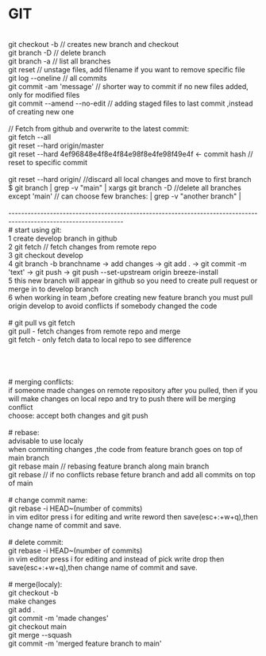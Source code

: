 # GIT<br>
<br>
git checkout -b <branchname>    // creates new branch and checkout<br>
git branch -D <branchname>      // delete branch<br>
git branch -a                   // list all branches<br>
git reset                       // unstage files, add filename if you want to remove specific file<br>
git log --oneline               // all commits <br>
git commit -am 'message'        // shorter way to commit if no new files added, only for modified files<br>
git commit --amend --no-edit    // adding staged files to last commit ,instead of creating new one <br>
<br>
// Fetch from github and overwrite to the latest commit:<br>
git fetch --all<br>
git reset --hard origin/master<br>
git reset --hard 4ef96848e4f8e4f84e98f8e4fe98f49e4f <- commit hash  // reset to specific commit<br>
<br>
git reset --hard origin/<branch_name>                  //discard all local changes and move to first branch<br>
$ git branch | grep -v "main" | xargs git branch -D    //delete all branches except 'main' // can choose few branches: | grep -v "another branch" |<br>
<br>
------------------------------------------------------------------------------------------------------------------<br>
# start using git:<br>
1 create develop branch in github<br>
2 git fetch // fetch changes from remote repo<br>
3 git checkout develop<br>
4 git branch -b branchname -> add changes -> git add . -> git commit -m 'text' -> git push -> git push --set-upstream origin breeze-install<br>
5 this new branch will appear in github so you need to create pull request or merge in to develop branch<br>
6 when working in team ,before creating new feature branch you must pull origin develop to avoid conflicts if somebody changed the code<br>
<br>
# git pull vs git fetch<br>
  git pull - fetch changes from remote repo and merge<br>
git fetch - only fetch data to local repo to see difference<br>
<br>
<br>
<br>
<br>
# merging conflicts:<br>
if someone made changes on remote repository after you pulled, then if you will make changes on local repo and try to push there will be merging conflict<br>
choose: accept both changes and git push<br>
<br>
# rebase:<br>
advisable to use localy<br>
when commiting changes ,the code from feature branch goes on top of main branch<br>
git rebase main // rebasing feature branch along main branch<br>
git rebase <feature-branch> // if no conflicts rebase feture branch and add all commits on top of main<br>
<br>
# change commit name:<br>
git rebase -i HEAD~(number of commits)<br>
in vim editor press i for editing and write reword then save(esc+:+w+q),then change name of commit and save.<br>
<br>
# delete commit:<br>
git rebase -i HEAD~(number of commits)<br>
in vim editor press i for editing and instead of pick write drop then save(esc+:+w+q),then change name of commit and save.<br>
<br>
# merge(localy):<br>
git checkout -b <branchname><br>
make changes<br>
git add . <br>
git commit -m 'made changes'<br>
git checkout main<br>
git merge --squash <branchname><br>
git commit -m 'merged feature branch to main'<br>
<br>
<br>
